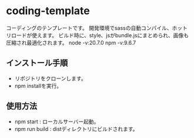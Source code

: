 # coding-template

コーディングのテンプレートです。
開発環境でsassの自動コンパイル、ホットリロードが使えます。
ビルド時に、style、jsがbundle.jsにまとめられ、画像も圧縮され最適化されます。
node -v:20.7.0
npm -v:9.6.7

## インストール手順
- リポジトリをクローンします。
- npm installを実行。

## 使用方法
- npm start : ローカルサーバー起動。
- npm run build : distディレクトリにビルドされます。
